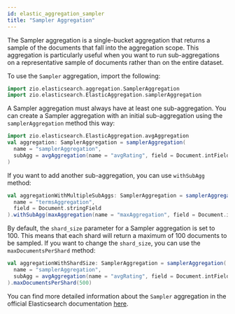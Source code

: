 ```yaml
---
id: elastic_aggregation_sampler
title: "Sampler Aggregation"
---
```

The Sampler aggregation is a single-bucket aggregation that returns a sample of the documents that fall into the aggregation scope. This aggregation is
particularly useful when you want to run sub-aggregations on a representative sample of documents rather than on the entire dataset.

To use the `Sampler` aggregation, import the following:
```scala
import zio.elasticsearch.aggregation.SamplerAggregation
import zio.elasticsearch.ElasticAggregation.samplerAggregation
```

A Sampler aggregation must always have at least one sub-aggregation.
You can create a Sampler aggregation with an initial sub-aggregation using the `samplerAggregation` method this way:
```scala
import zio.elasticsearch.ElasticAggregation.avgAggregation
val aggregation: SamplerAggregation = samplerAggregation(
  name = "samplerAggregation", 
  subAgg = avgAggregation(name = "avgRating", field = Document.intField)
)
```

If you want to add another sub-aggregation, you can use `withSubAgg` method:
```scala
val aggregationWithMultipleSubAggs: SamplerAggregation = samplerAggregation(
  name = "termsAggregation", 
  field = Document.stringField
).withSubAgg(maxAggregation(name = "maxAggregation", field = Document.intField))
```
By default, the `shard_size` parameter for a Sampler aggregation is set to 100. This means that each shard will return a maximum of 100 documents to be 
sampled.
If you want to change the `shard_size`, you can use the `maxDocumentsPerShard` method:
```scala
val aggregationWithShardSize: SamplerAggregation = samplerAggregation(
  name = "samplerAggregation",
  subAgg = avgAggregation(name = "avgRating", field = Document.intField)
).maxDocumentsPerShard(500)
```
You can find more detailed information about the `Sampler` aggregation in the official Elasticsearch documentation [here](https://www.elastic.co/docs/reference/aggregations/search-aggregations-bucket-sampler-aggregation).